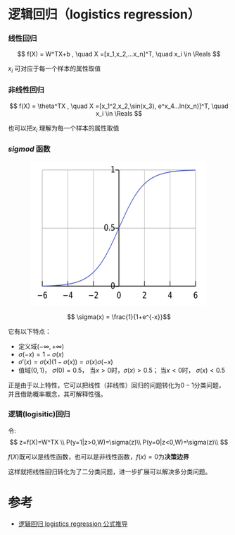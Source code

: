 # 逻辑回归（logistics regression）

### 线性回归
$$ f(X) = W^TX+b , \quad X =[x_1,x_2,...x_n]^T, \quad x_i \in \Reals $$

$x_i$ 可对应于每一个样本的属性取值

### 非线性回归

$$ f(X) = \theta^TX , \quad X =[x_1^2,x_2,\sin(x_3), e^x_4...ln(x_n)]^T, \quad x_i \in \Reals $$

也可以把$x_i$ 理解为每一个样本的属性取值

### $sigmod$ 函数

<div align=center><img src="AI/ML/Logistic.svg", width=400, height=327></div>

$$ \sigma(x) = \frac{1}{1+e^{-x}}$$

它有以下特点：
- 定义域$(-\infty, +\infty)$
- $\sigma(-x)=1-\sigma(x)$
- $\sigma'(x)=\sigma(x)(1-\sigma(x))=\sigma(x)\sigma(-x)$
- 值域$(0,1)$， $\sigma(0)=0.5$， 当$x>0$时，$\sigma(x)>0.5$； 当$x<0$时， $\sigma(x)<0.5$

正是由于以上特性，它可以把线性（非线性）回归的问题转化为$0-1$分类问题，并且借助概率概念，其可解释性强。

### 逻辑(logisitic)回归 
令:
$$
z=f(X)=W^TX \\
P(y=1|z>0,W)=\sigma(z)\\
P(y=0|z<0,W)=\sigma(z)\\
$$

$f(X)$既可以是线性函数，也可以是非线性函数，$f(x)=0$为**决策边界**

这样就把线性回归转化为了二分类问题，进一步扩展可以解决多分类问题。



 

# 参考
- [逻辑回归 logistics regression 公式推导](https://zhuanlan.zhihu.com/p/44591359)
